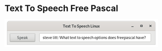 # Text To Speech Free Pascal
![Alt text](https://github.com/Aruna-Hewapathirane/texttospeech/blob/main/Screenshot%20from%202025-02-04%2022-30-23.png)
